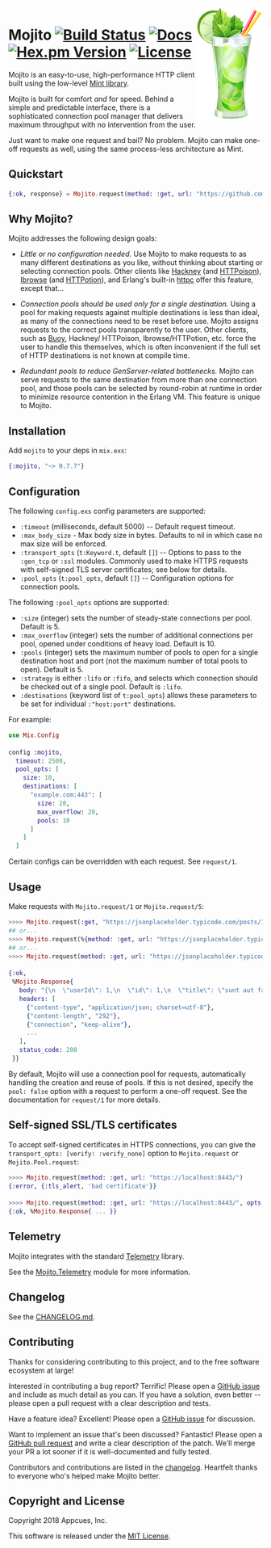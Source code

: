 <img align="right" width="131" height="225" src="assets/mojito.png?raw=true">

# Mojito [![Build Status](https://circleci.com/gh/appcues/mojito.svg?style=svg)](https://circleci.com/gh/appcues/mojito) [![Docs](https://img.shields.io/badge/api-docs-green.svg?style=flat)](https://hexdocs.pm/mojito/Mojito.html) [![Hex.pm Version](http://img.shields.io/hexpm/v/mojito.svg?style=flat)](https://hex.pm/packages/mojito) [![License](https://img.shields.io/hexpm/l/mojito.svg)](https://github.com/appcues/mojito/blob/master/LICENSE.md)

<!-- MDOC !-->

Mojito is an easy-to-use, high-performance HTTP client built using the
low-level [Mint library](https://github.com/ericmj/mint).

Mojito is built for comfort _and_ for speed.  Behind a simple and
predictable interface, there is a sophisticated connection pool manager
that delivers maximum throughput with no intervention from the user.

Just want to make one request and bail?  No problem.  Mojito can make
one-off requests as well, using the same process-less architecture as
Mint.

## Quickstart

```elixir
{:ok, response} = Mojito.request(method: :get, url: "https://github.com")
```

## Why Mojito?

Mojito addresses the following design goals:

* _Little or no configuration needed._  Use Mojito to make requests to as
  many different destinations as you like, without thinking about
  starting or selecting connection pools.  Other clients like
  [Hackney](https://github.com/benoitc/hackney)
  (and [HTTPoison](https://github.com/edgurgel/httpoison)),
  [Ibrowse](https://github.com/cmullaparthi/ibrowse) (and
  [HTTPotion](https://github.com/myfreeweb/httpotion)), and
  Erlang's built-in [httpc](http://erlang.org/doc/man/httpc.html)
  offer this feature, except that...

* _Connection pools should be used only for a single destination._
  Using a pool for making requests against multiple destinations is less
  than ideal, as many of the connections need to be reset before use.
  Mojito assigns requests to the correct pools transparently to the user.
  Other clients, such as [Buoy](https://github.com/lpgauth/buoy), Hackney/
  HTTPoison, Ibrowse/HTTPotion, etc. force the user to handle this
  themselves, which is often inconvenient if the full set of HTTP
  destinations is not known at compile time.

* _Redundant pools to reduce GenServer-related bottlenecks._  Mojito can
  serve requests to the same destination from more than one connection
  pool, and those pools can be selected by round-robin at runtime in order
  to minimize resource contention in the Erlang VM.  This feature is
  unique to Mojito.

## Installation

Add `mojito` to your deps in `mix.exs`:

```elixir
{:mojito, "~> 0.7.7"}
```

## Configuration

The following `config.exs` config parameters are supported:

* `:timeout` (milliseconds, default 5000) -- Default request timeout.
* `:max_body_size` - Max body size in bytes. Defaults to nil in which
  case no max size will be enforced.
* `:transport_opts` (`t:Keyword.t`, default `[]`) -- Options to pass to
  the `:gen_tcp` or `:ssl` modules.  Commonly used to make HTTPS requests
  with self-signed TLS server certificates; see below for details.
* `:pool_opts` (`t:pool_opts`, default `[]`) -- Configuration options
  for connection pools.

The following `:pool_opts` options are supported:

* `:size` (integer) sets the number of steady-state connections per pool.
  Default is 5.
* `:max_overflow` (integer) sets the number of additional connections
  per pool, opened under conditions of heavy load.
  Default is 10.
* `:pools` (integer) sets the maximum number of pools to open for a
  single destination host and port (not the maximum number of total
  pools to open).  Default is 5.
* `:strategy` is either `:lifo` or `:fifo`, and selects which connection
  should be checked out of a single pool.  Default is `:lifo`.
* `:destinations` (keyword list of `t:pool_opts`) allows these parameters
  to be set for individual `:"host:port"` destinations.

For example:

```elixir
use Mix.Config

config :mojito,
  timeout: 2500,
  pool_opts: [
    size: 10,
    destinations: [
      "example.com:443": [
        size: 20,
        max_overflow: 20,
        pools: 10
      ]
    ]
  ]
```

Certain configs can be overridden with each request.  See `request/1`.

## Usage

Make requests with `Mojito.request/1` or `Mojito.request/5`:

```elixir
>>>> Mojito.request(:get, "https://jsonplaceholder.typicode.com/posts/1")
## or...
>>>> Mojito.request(%{method: :get, url: "https://jsonplaceholder.typicode.com/posts/1"})
## or...
>>>> Mojito.request(method: :get, url: "https://jsonplaceholder.typicode.com/posts/1")

{:ok,
 %Mojito.Response{
   body: "{\n  \"userId\": 1,\n  \"id\": 1,\n  \"title\": \"sunt aut facere repellat provident occaecati excepturi optio reprehenderit\",\n  \"body\": \"quia et suscipit\\nsuscipit recusandae consequuntur expedita et cum\\nreprehenderit molestiae ut ut quas totam\\nnostrum rerum est autem sunt rem eveniet architecto\"\n}",
   headers: [
     {"content-type", "application/json; charset=utf-8"},
     {"content-length", "292"},
     {"connection", "keep-alive"},
     ...
   ],
   status_code: 200
 }}
```

By default, Mojito will use a connection pool for requests, automatically
handling the creation and reuse of pools.  If this is not desired,
specify the `pool: false` option with a request to perform a one-off request.
See the documentation for `request/1` for more details.

## Self-signed SSL/TLS certificates

To accept self-signed certificates in HTTPS connections, you can give the
`transport_opts: [verify: :verify_none]` option to `Mojito.request`
or `Mojito.Pool.request`:

```elixir
>>>> Mojito.request(method: :get, url: "https://localhost:8443/")
{:error, {:tls_alert, 'bad certificate'}}

>>>> Mojito.request(method: :get, url: "https://localhost:8443/", opts: [transport_opts: [verify: :verify_none]])
{:ok, %Mojito.Response{ ... }}
```

## Telemetry

Mojito integrates with the standard
[Telemetry](https://github.com/beam-telemetry/telemetry) library.

See the [Mojito.Telemetry](https://github.com/appcues/mojito/blob/master/lib/mojito/telemetry.ex)
module for more information.

<!-- MDOC !-->

## Changelog

See the [CHANGELOG.md](https://github.com/appcues/mojito/blob/master/CHANGELOG.md).

## Contributing

Thanks for considering contributing to this project, and to the free
software ecosystem at large!

Interested in contributing a bug report?  Terrific!  Please open a [GitHub
issue](https://github.com/appcues/mojito/issues) and include as much detail
as you can.  If you have a solution, even better -- please open a pull
request with a clear description and tests.

Have a feature idea?  Excellent!  Please open a [GitHub
issue](https://github.com/appcues/mojito/issues) for discussion.

Want to implement an issue that's been discussed?  Fantastic!  Please
open a [GitHub pull request](https://github.com/appcues/mojito/pulls)
and write a clear description of the patch.
We'll merge your PR a lot sooner if it is well-documented and fully
tested.

Contributors and contributions are listed in the
[changelog](https://github.com/appcues/mojito/blob/master/CHANGELOG.md).
Heartfelt thanks to everyone who's helped make Mojito better.

## Copyright and License

Copyright 2018 Appcues, Inc.

This software is released under the [MIT License](./LICENSE.md).
